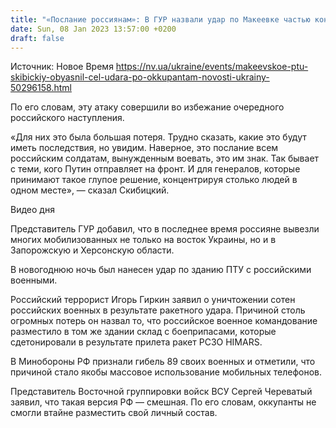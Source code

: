 ```yaml
---
title: "«Послание россиянам»: В ГУР назвали удар по Макеевке частью контрнаступления"
date: Sun, 08 Jan 2023 13:57:00 +0200
draft: false
---
```

Источник: Новое Время https://nv.ua/ukraine/events/makeevskoe-ptu-skibickiy-obyasnil-cel-udara-po-okkupantam-novosti-ukrainy-50296158.html


По его словам, эту атаку совершили во избежание очередного российского наступления.

«Для них это была большая потеря. Трудно сказать, какие это будут иметь последствия, но увидим. Наверное, это послание всем российским солдатам, вынужденным воевать, это им знак. Так бывает с теми, кого Путин отправляет на фронт. И для генералов, которые принимают такое глупое решение, концентрируя столько людей в одном месте», — сказал Скибицкий.

 Видео дня   

Представитель ГУР добавил, что в последнее время россияне вывезли многих мобилизованных не только на восток Украины, но и в Запорожскую и Херсонскую области.

В новогоднюю ночь был нанесен удар по зданию ПТУ с российскими военными.

Российский террорист Игорь Гиркин заявил о уничтожении сотен российских военных в результате ракетного удара. Причиной столь огромных потерь он назвал то, что российское военное командование разместило в том же здании склад с боеприпасами, которые сдетонировали в результате прилета ракет РСЗО HIMARS.

В Минобороны РФ признали гибель 89 своих военных и отметили, что причиной стало якобы массовое использование мобильных телефонов.

Представитель Восточной группировки войск ВСУ Сергей Череватый заявил, что такая версия РФ — смешная. По его словам, оккупанты не смогли втайне разместить свой личный состав.
